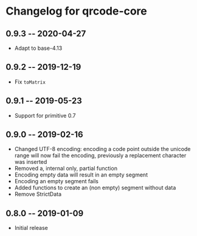 # Changelog for qrcode-core

## 0.9.3 -- 2020-04-27

* Adapt to base-4.13

## 0.9.2 -- 2019-12-19

* Fix `toMatrix`

## 0.9.1 -- 2019-05-23

* Support for primitive 0.7

## 0.9.0 -- 2019-02-16

* Changed UTF-8 encoding: encoding a code point outside the unicode range will
  now fail the encoding, previously a replacement character was inserted
* Removed a, internal only, partial function
* Encoding empty data will result in an empty segment
* Encoding an empty segment fails
* Added functions to create an (non empty) segment without data
* Remove StrictData

## 0.8.0 -- 2019-01-09

* Initial release
